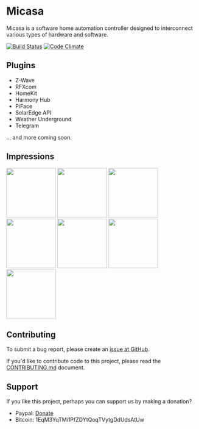 # Micasa

Micasa is a software home automation controller designed to interconnect various types of hardware and software.

[![Build Status](https://travis-ci.org/fellownet/micasa.svg?branch=master)](https://travis-ci.org/fellownet/micasa)
[![Code Climate](https://codeclimate.com/github/fellownet/micasa/badges/gpa.svg)](https://codeclimate.com/github/fellownet/micasa)

## Plugins

- Z-Wave
- RFXcom
- HomeKit
- Harmony Hub
- PiFace
- SolarEdge API
- Weather Underground
- Telegram

... and more coming soon.

## Impressions

<img src="/../support/support/readme/dashboard.png?raw=true" height="130">
<img src="/../support/support/readme/devices.png?raw=true" height="130">
<img src="/../support/support/readme/energy.png?raw=true" height="130">
<img src="/../support/support/readme/plugins.png?raw=true" height="130">
<img src="/../support/support/readme/homekit.png?raw=true" height="130">
<img src="/../support/support/readme/scripts.png?raw=true" height="130">
<img src="/../support/support/readme/tempwtrendline.png?raw=true" height="130">

## Contributing

To submit a bug report, please create an [issue at GitHub](https://github.com/fellownet/micasa/issues/new).

If you'd like to contribute code to this project, please read the
[CONTRIBUTING.md](https://github.com/fellownet/micasa/blob/master/CONTRIBUTING.md) document.

## Support

If you like this project, perhaps you can support us by making a donation?
- Paypal: [Donate](https://www.paypal.com/cgi-bin/webscr?cmd=_s-xclick&hosted_button_id=VQNGE3N5L6MKS)
- Bitcoin: 1EqM3YqTMi1PfZDYtQoqTVytgDdUdsAtUw
